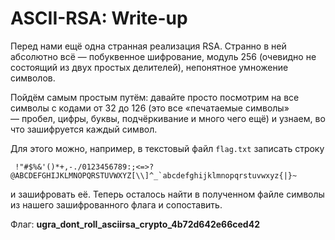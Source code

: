 # ASCII-RSA: Write-up

Перед нами ещё одна странная реализация RSA. Странно в ней абсолютно всё — побуквенное шифрование, модуль 256 (очевидно не состоящий из двух простых делителей), непонятное умножение символов.

Пойдём самым простым путём: давайте просто посмотрим на все символы с кодами от 32 до 126 (это все «печатаемые символы» — пробел, цифры, буквы, подчёркивание и много чего ещё) и узнаем, во что зашифруется каждый символ.

Для этого можно, например, в текстовый файл `flag.txt` записать строку

```
 !"#$%&'()*+,-./0123456789:;<=>?@ABCDEFGHIJKLMNOPQRSTUVWXYZ[\\]^_`abcdefghijklmnopqrstuvwxyz{|}~
```

и зашифровать её. Теперь осталось найти в полученном файле символы из нашего зашифрованного флага и сопоставить.

Флаг: **ugra_dont_roll_asciirsa_crypto_4b72d642e66ced42**
